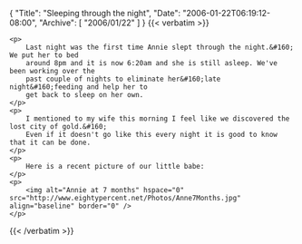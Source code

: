 {
  "Title": "Sleeping through the night",
  "Date": "2006-01-22T06:19:12-08:00",
  "Archive": [
    "2006/01/22"
  ]
}
{{< verbatim >}}

    <p>
        Last night was the first time Annie slept through the night.&#160; We put her to bed
        around 8pm and it is now 6:20am and she is still asleep. We've been working over the
        past couple of nights to eliminate her&#160;late night&#160;feeding and help her to
        get back to sleep on her own.
    </p>
    <p>
        I mentioned to my wife this morning I feel like we discovered the lost city of gold.&#160;
        Even if it doesn't go like this every night it is good to know that it can be done.
    </p>
    <p>
        Here is a recent picture of our little babe:
    </p>
    <p>
        <img alt="Annie at 7 months" hspace="0" src="http://www.eightypercent.net/Photos/Anne7Months.jpg" align="baseline" border="0" />
    </p>

{{< /verbatim >}}
